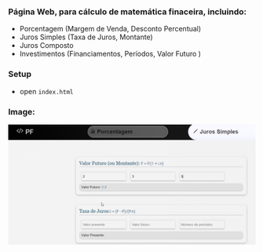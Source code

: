 ### Página Web, para cálculo de matemática finaceira, incluindo:
* Porcentagem (Margem de Venda, Desconto Percentual)
* Juros Simples (Taxa de Juros, Montante)
* Juros Composto
* Investimentos (Financiamentos, Períodos, Valor Futuro  )

### Setup
* open `index.html`

### Image:
<p align="center">
  <img src="./images/example.BMP" width="950" title="hover text">
</p>
